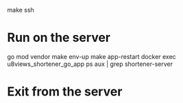 make ssh
# Run on the server
go mod vendor
make env-up
make app-restart
docker exec u8views_shortener_go_app ps aux | grep shortener-server
# Exit from the server